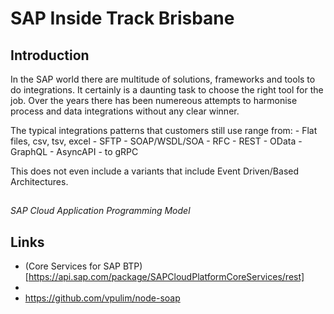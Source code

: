 # SAP Inside Track Brisbane
## Introduction

In the SAP world there are multitude of solutions, frameworks and tools to do integrations. It certainly is a daunting task to choose the right tool for the job. Over the years there has been numereous attempts to harmonise process and data integrations without any clear winner.

The typical integrations patterns that customers still use range from: 
    - Flat files, csv, tsv, excel
    - SFTP
    - SOAP/WSDL/SOA
    - RFC
    - REST
    - OData
    - GraphQL
    - AsyncAPI
    - to gRPC

This does not even include a variants that include Event Driven/Based Architectures.

## 
*SAP Cloud Application Programming Model*

## Links
- (Core Services for SAP BTP)[https://api.sap.com/package/SAPCloudPlatformCoreServices/rest]
- 
- https://github.com/vpulim/node-soap